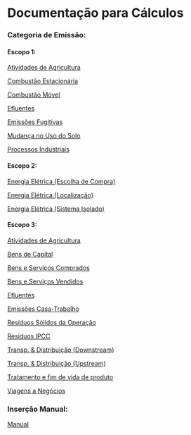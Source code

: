 # Documentação para Cálculos

### Categoria de Emissão:

#### Escopo 1:

[Atividades de Agricultura](https://github.com/ZNIT-Tech/documentation/blob/main/Atividades%20de%20Agricultura.md)

[Combustão Estacionária](https://github.com/ZNIT-Tech/documentation/blob/main/Combust%C3%A3o%20Estacion%C3%A1ria.md)

[Combustão Móvel](https://github.com/ZNIT-Tech/documentation/blob/main/Combustao%20Movel.md)

[Efluentes](https://github.com/ZNIT-Tech/documentation/blob/main/Efluentes.md)

[Emissões Fugitivas](https://github.com/ZNIT-Tech/documentation/blob/main/Emissoes%20Fugitivas.md)

[Mudança no Uso do Solo](https://github.com/ZNIT-Tech/documentation/blob/main/Mudanca%20no%20Uso%20do%20Solo.md)

[Processos Industriais](https://github.com/ZNIT-Tech/documentation/blob/main/Processos%20Industriais.md)

#### Escopo 2:

[Energia Elétrica (Escolha de Compra)](https://github.com/ZNIT-Tech/documentation/blob/main/Energia%20Eletrica%20(Escolha%20de%20Compra).md)

[Energia Elétrica (Localização)](https://github.com/ZNIT-Tech/documentation/blob/main/Energia%20Eletrica%20(Localizacao).md)

[Energia Elétrica (Sistema Isolado)](https://github.com/ZNIT-Tech/documentation/blob/main/Energia%20Eletrica%20(Sistema%20Isolado).md)

#### Escopo 3:

[Atividades de Agricultura](https://github.com/ZNIT-Tech/documentation/blob/main/Atividades%20de%20Agricultura.md)

[Bens de Capital](https://github.com/ZNIT-Tech/documentation/blob/main/Bens%20de%20Capital.md)

[Bens e Serviços Comprados](https://github.com/ZNIT-Tech/documentation/blob/main/Bens%20e%20Servicos%20Comprados.md)

[Bens e Serviços Vendidos](https://github.com/ZNIT-Tech/documentation/blob/main/Bens%20e%20Servicos%20Vendidos.md)

[Efluentes](https://github.com/ZNIT-Tech/documentation/blob/main/Efluentes.md)

[Emissões Casa-Trabalho](https://github.com/ZNIT-Tech/documentation/blob/main/Casa-Trabalho.md)

[Resíduos Sólidos da Operação](https://github.com/ZNIT-Tech/documentation/blob/main/Residuos%20Solidos%20da%20Operacao.md)

[Resíduos IPCC](https://github.com/ZNIT-Tech/documentation/blob/main/Residuos%20-%20IPCC.md#dados-obrigat%C3%B3rios-para-c%C3%A1lculo)

[Transp. & Distribuição (Downstream)](https://github.com/ZNIT-Tech/documentation/blob/main/Transporte%20e%20Distribuicao%20(Downstream).md)

[Transp. & Distribuição (Upstream)](https://github.com/ZNIT-Tech/documentation/blob/main/Transporte%20e%20Distribuicao%20(Upstream).md)

[Tratamento e fim de vida de produto](https://github.com/ZNIT-Tech/documentation/blob/main/Tratamento%20e%20fim%20de%20vida%20de%20produto.md)

[Viagens a Negócios](https://github.com/ZNIT-Tech/documentation/blob/main/Viagens%20a%20Neg%C3%B3cios.md)


### Inserção Manual:
[Manual](https://github.com/ZNIT-Tech/documentation/blob/main/Manual.md)
